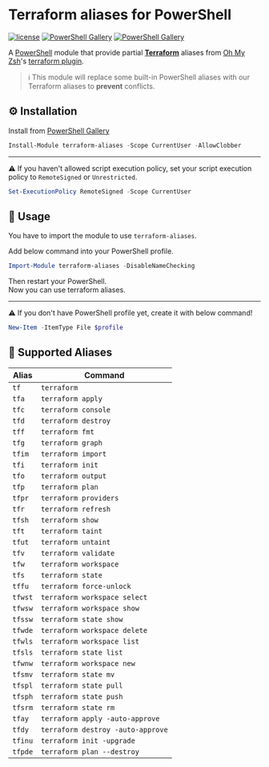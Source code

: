 # Terraform aliases for PowerShell
[![license](https://img.shields.io/github/license/gluons/powershell-git-aliases.svg?style=flat-square)](./LICENSE)
[![PowerShell Gallery](https://img.shields.io/powershellgallery/v/terraform-aliases.svg?style=flat-square)](https://www.powershellgallery.com/packages/terraform-aliases/)
[![PowerShell Gallery](https://img.shields.io/powershellgallery/dt/terraform-aliases.svg?style=flat-square)](https://www.powershellgallery.com/packages/terraform-aliases/)

A [PowerShell](https://microsoft.com/powershell) module that provide partial **[Terraform](https://www.terraform.io/)** aliases from [Oh My Zsh](https://github.com/robbyrussell/oh-my-zsh)'s [terraform plugin](https://github.com/ohmyzsh/ohmyzsh/tree/master/plugins/terraform).

> ℹ️ This module will replace some built-in PowerShell aliases with our Terraform aliases to **prevent** conflicts.

## ⚙️ Installation

Install from [PowerShell Gallery](https://www.powershellgallery.com/packages/terraform-aliases/)

```powershell
Install-Module terraform-aliases -Scope CurrentUser -AllowClobber
```

[//]: # (Or from [Scoop]&#40;https://github.com/ScoopInstaller/Extras/blob/master/bucket/terraform-aliases.json&#41;)

[//]: # ()
[//]: # (```powershell)

[//]: # (scoop bucket add extras)

[//]: # (scoop install terraform-aliases)

[//]: # (```)

---

⚠️ If you haven't allowed script execution policy, set your script execution policy to `RemoteSigned` or `Unrestricted`.

```powershell
Set-ExecutionPolicy RemoteSigned -Scope CurrentUser
```

## 🛂 Usage

You have to import the module to use `terraform-aliases`.

Add below command into your PowerShell profile.

```powershell
Import-Module terraform-aliases -DisableNameChecking
```

Then restart your PowerShell.  
Now you can use terraform aliases.

---

⚠️ If you don't have PowerShell profile yet, create it with below command!

```powershell
New-Item -ItemType File $profile
```

## 🚀 Supported Aliases

| Alias   | Command                           |
|---------|-----------------------------------|
| `tf`    | `terraform`                       |
| `tfa`   | `terraform apply`                 |
| `tfc`   | `terraform console`               |
| `tfd`   | `terraform destroy`               |
| `tff`   | `terraform fmt`                   |
| `tfg`   | `terraform graph`                 |
| `tfim`  | `terraform import`                |
| `tfi`   | `terraform init`                  |
| `tfo`   | `terraform output`                |
| `tfp`   | `terraform plan`                  |
| `tfpr`  | `terraform providers`             |
| `tfr`   | `terraform refresh`               |
| `tfsh`  | `terraform show`                  |
| `tft`   | `terraform taint`                 |
| `tfut`  | `terraform untaint`               |
| `tfv`   | `terraform validate`              |
| `tfw`   | `terraform workspace`             |
| `tfs`   | `terraform state`                 |
| `tffu`  | `terraform force-unlock`          |
| `tfwst` | `terraform workspace select`      |
| `tfwsw` | `terraform workspace show`        |
| `tfssw` | `terraform state show`            |
| `tfwde` | `terraform workspace delete`      |
| `tfwls` | `terraform workspace list`        |
| `tfsls` | `terraform state list`            |
| `tfwnw` | `terraform workspace new`         |
| `tfsmv` | `terraform state mv`              |
| `tfspl` | `terraform state pull`            |
| `tfsph` | `terraform state push`            |
| `tfsrm` | `terraform state rm`              |
| `tfay`  | `terraform apply -auto-approve`   |
| `tfdy`  | `terraform destroy -auto-approve` |
| `tfinu` | `terraform init -upgrade`         |
| `tfpde` | `terraform plan --destroy`        |

